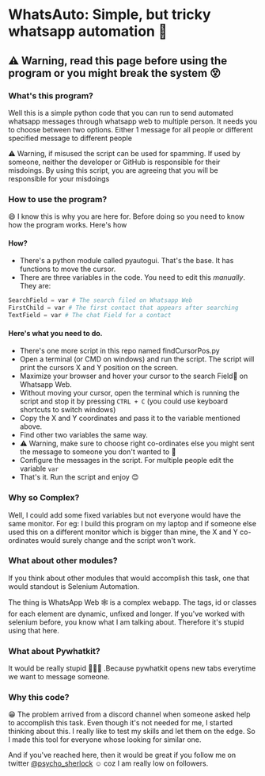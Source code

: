 # WhatsAuto: Simple, but tricky whatsapp automation 🤪
## ⚠️ Warning, read this page before using the program or you might break the system 😵

### What's this program?
Well this is a simple python code that you can run to send automated whatsapp messages through whatsapp web to multiple person.
It needs you to choose between two options. Either 1 message for all people or different specified message to different people

⚠️ Warning, if misused the script can be used for spamming. If used by someone, neither the developer or GitHub is responsible for their misdoings. By using this script, you are agreeing that you will be responsible for your misdoings

### How to use the program?
😄 I know this is why you are here for. Before doing so you need to know how the program works. Here's how
#### How?
* There's a python module called pyautogui. That's the base. It has functions to move the cursor.
* There are three variables in the code. You need to edit this *manually*. They are:
```python
SearchField = var # The search filed on Whatsapp Web
FirstChild = var # The first contact that appears after searching
TextField = var # The chat Field for a contact
```
#### Here's what you need to do.
* There's one more script in this repo named findCursorPos.py
* Open a terminal (or CMD on windows) and run the script. The script will print the cursors X and Y position on the screen.
* Maximize your browser and hover your cursor to the search Field🔎 on Whatsapp Web. 
* Without moving your cursor, open the terminal which is running the script and stop it by pressing `CTRL + C` (you could use keyboard shortcuts to switch windows)
* Copy the X and Y coordinates and pass it to the variable mentioned above.
* Find other two variables the same way.
* ⚠️ Warning, make sure to choose right co-ordinates else you might sent the message to someone you don't wanted to 🧟
* Configure the messages in the script. For multiple people edit the variable `var`
* That's it. Run the script and enjoy 😊

### Why so Complex?
Well, I could add some fixed variables but not everyone would have the same monitor. For eg: I build this program on my laptop and if someone else used this on a different monitor which is bigger than mine, the X and Y co-ordinates would surely change and the script won't work.

### What about other modules?
If you think about other modules that would accomplish this task, one that would standout is Selenium Automation.

The thing is WhatsApp Web 🕸️ is a complex webapp. The tags, id or classes for each element are dynamic, unfixed and longer.
If you've worked with selenium before, you know what I am talking about. Therefore it's stupid using that here.

### What about Pywhatkit?
It would be really stupid 🤦🏻‍♂️ .Because pywhatkit opens new tabs everytime we want to message someone.

### Why this code?
😁 The problem arrived from a discord channel when someone asked help to accomplish this task. Even though it's not needed for me, I started thinking about this. I really like to test my skills and let them on the edge. So I made this tool for everyone whose looking for similar one.

And if you've reached here, then it would be great if you follow me on twitter [@psycho_sherlock](https://www.twitter.com/psycho_sherlock) ☺️ coz I am really low on followers. 

